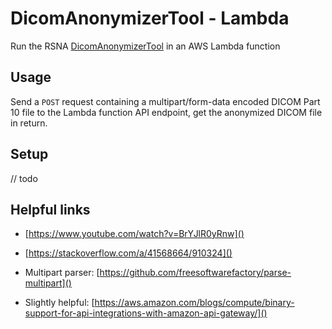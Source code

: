 # DicomAnonymizerTool - Lambda

Run the RSNA [DicomAnonymizerTool](https://github.com/johnperry/DicomAnonymizerTool) in an AWS Lambda function

## Usage
Send a `POST` request containing a multipart/form-data encoded DICOM Part 10 file to the Lambda function API endpoint, get the anonymized DICOM file in return.

## Setup
// todo

## Helpful links

- [https://www.youtube.com/watch?v=BrYJlR0yRnw]()

- [https://stackoverflow.com/a/41568664/910324]()

- Multipart parser: [https://github.com/freesoftwarefactory/parse-multipart]()

- Slightly helpful: [https://aws.amazon.com/blogs/compute/binary-support-for-api-integrations-with-amazon-api-gateway/]()

